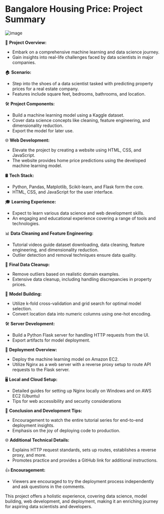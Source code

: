 # Bangalore Housing Price: Project Summary

![image](https://github.com/tathodtushar99/Bangalore-housing-price/assets/90443509/5fdee4ce-ae67-413b-b307-8d724ad6c3ef)


🚀 **Project Overview:**
- Embark on a comprehensive machine learning and data science journey.
- Gain insights into real-life challenges faced by data scientists in major companies.

🏠 **Scenario:**
- Step into the shoes of a data scientist tasked with predicting property prices for a real estate company.
- Features include square feet, bedrooms, bathrooms, and location.

🛠️ **Project Components:**
- Build a machine learning model using a Kaggle dataset.
- Cover data science concepts like cleaning, feature engineering, and dimensionality reduction.
- Export the model for later use.

🌐 **Web Development:**
- Elevate the project by creating a website using HTML, CSS, and JavaScript.
- The website provides home price predictions using the developed machine learning model.

🛢️ **Tech Stack:**
- Python, Pandas, Matplotlib, Scikit-learn, and Flask form the core.
- HTML, CSS, and JavaScript for the user interface.

🎓 **Learning Experience:**
- Expect to learn various data science and web development skills.
- An engaging and educational experience covering a range of tools and technologies.

📊 **Data Cleaning and Feature Engineering:**
- Tutorial videos guide dataset downloading, data cleaning, feature engineering, and dimensionality reduction.
- Outlier detection and removal techniques ensure data quality.

🧹 **Final Data Cleanup:**
- Remove outliers based on realistic domain examples.
- Extensive data cleanup, including handling discrepancies in property prices.

🤖 **Model Building:**
- Utilize k-fold cross-validation and grid search for optimal model selection.
- Convert location data into numeric columns using one-hot encoding.

🛠️ **Server Development:**
- Build a Python Flask server for handling HTTP requests from the UI.
- Export artifacts for model deployment.

🚀 **Deployment Overview:**
- Deploy the machine learning model on Amazon EC2.
- Utilize Nginx as a web server with a reverse proxy setup to route API requests to the Flask server.

🖥️ **Local and Cloud Setup:**
- Detailed guides for setting up Nginx locally on Windows and on AWS EC2 (Ubuntu)
- Tips for web accessibility and security considerations

🔄 **Conclusion and Development Tips:**
- Encouragement to watch the entire tutorial series for end-to-end deployment insights.
- Emphasis on the joy of deploying code to production.

🌐 **Additional Technical Details:**
- Explains HTTP request standards, sets up routes, establishes a reverse proxy, and more.
- Promotes practice and provides a GitHub link for additional instructions.

👍 **Encouragement:**
- Viewers are encouraged to try the deployment process independently and ask questions in the comments.

This project offers a holistic experience, covering data science, model building, web development, and deployment, making it an enriching journey for aspiring data scientists and developers.
